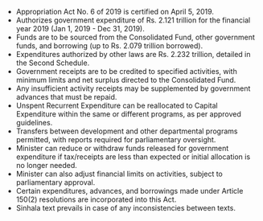 - Appropriation Act No. 6 of 2019 is certified on April 5, 2019.
- Authorizes government expenditure of Rs. 2.121 trillion for the financial year 2019 (Jan 1, 2019 - Dec 31, 2019).
- Funds are to be sourced from the Consolidated Fund, other government funds, and borrowing (up to Rs. 2.079 trillion borrowed).
- Expenditures authorized by other laws are Rs. 2.232 trillion, detailed in the Second Schedule.
- Government receipts are to be credited to specified activities, with minimum limits and net surplus directed to the Consolidated Fund.
- Any insufficient activity receipts may be supplemented by government advances that must be repaid.
- Unspent Recurrent Expenditure can be reallocated to Capital Expenditure within the same or different programs, as per approved guidelines.
- Transfers between development and other departmental programs permitted, with reports required for parliamentary oversight.
- Minister can reduce or withdraw funds released for government expenditure if tax/receipts are less than expected or initial allocation is no longer needed.
- Minister can also adjust financial limits on activities, subject to parliamentary approval.
- Certain expenditures, advances, and borrowings made under Article 150(2) resolutions are incorporated into this Act.
- Sinhala text prevails in case of any inconsistencies between texts.